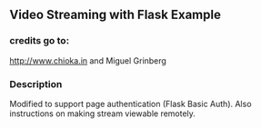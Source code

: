 ## Video Streaming with Flask Example

### credits go to:
http://www.chioka.in and Miguel Grinberg

### Description
Modified to support page authentication (Flask Basic Auth). Also instructions on making stream viewable remotely.


